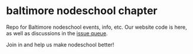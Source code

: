 baltimore nodeschool chapter
============================

Repo for Baltimore nodeschool events, info, etc. Our website code is here, as well as discussions in the [issue queue](http://github.com/nodeschool/baltimore/issues).

Join in and help us make nodeschool better!
